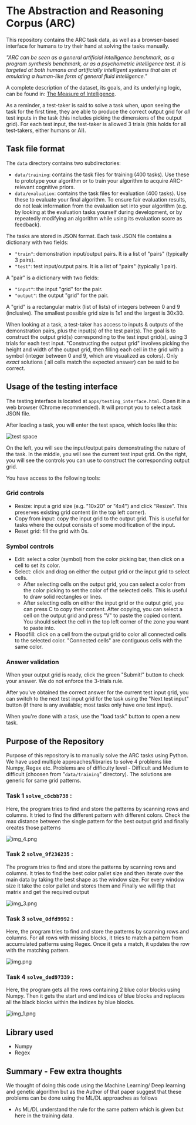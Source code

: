 # The Abstraction and Reasoning Corpus (ARC)

This repository contains the ARC task data, as well as a browser-based interface for humans to try their hand at solving
the tasks manually.

*"ARC can be seen as a general artificial intelligence benchmark, as a program synthesis benchmark, or as a psychometric
intelligence test. It is targeted at both humans and artificially intelligent systems that aim at emulating a human-like
form of general fluid intelligence."*

A complete description of the dataset, its goals, and its underlying logic, can be found
in: [The Measure of Intelligence](https://arxiv.org/abs/1911.01547).

As a reminder, a test-taker is said to solve a task when, upon seeing the task for the first time, they are able to
produce the correct output grid for *all* test inputs in the task (this includes picking the dimensions of the output
grid). For each test input, the test-taker is allowed 3 trials (this holds for all test-takers, either humans or AI).

## Task file format

The `data` directory contains two subdirectories:

- `data/training`: contains the task files for training (400 tasks). Use these to prototype your algorithm or to train
  your algorithm to acquire ARC-relevant cognitive priors.
- `data/evaluation`: contains the task files for evaluation (400 tasks). Use these to evaluate your final algorithm. To
  ensure fair evaluation results, do not leak information from the evaluation set into your algorithm (e.g. by looking
  at the evaluation tasks yourself during development, or by repeatedly modifying an algorithm while using its
  evaluation score as feedback).

The tasks are stored in JSON format. Each task JSON file contains a dictionary with two fields:

- `"train"`: demonstration input/output pairs. It is a list of "pairs" (typically 3 pairs).
- `"test"`: test input/output pairs. It is a list of "pairs" (typically 1 pair).

A "pair" is a dictionary with two fields:

- `"input"`: the input "grid" for the pair.
- `"output"`: the output "grid" for the pair.

A "grid" is a rectangular matrix (list of lists) of integers between 0 and 9 (inclusive). The smallest possible grid
size is 1x1 and the largest is 30x30.

When looking at a task, a test-taker has access to inputs & outputs of the demonstration pairs, plus the input(s) of the
test pair(s). The goal is to construct the output grid(s) corresponding to the test input grid(s), using 3 trials for
each test input. "Constructing the output grid" involves picking the height and width of the output grid, then filling
each cell in the grid with a symbol (integer between 0 and 9, which are visualized as colors). Only *exact* solutions (
all cells match the expected answer) can be said to be correct.

## Usage of the testing interface

The testing interface is located at `apps/testing_interface.html`. Open it in a web browser (Chrome recommended). It
will prompt you to select a task JSON file.

After loading a task, you will enter the test space, which looks like this:

![test space](https://arc-benchmark.s3.amazonaws.com/figs/arc_test_space.png)

On the left, you will see the input/output pairs demonstrating the nature of the task. In the middle, you will see the
current test input grid. On the right, you will see the controls you can use to construct the corresponding output grid.

You have access to the following tools:

### Grid controls

- Resize: input a grid size (e.g. "10x20" or "4x4") and click "Resize". This preserves existing grid content (in the top
  left corner).
- Copy from input: copy the input grid to the output grid. This is useful for tasks where the output consists of some
  modification of the input.
- Reset grid: fill the grid with 0s.

### Symbol controls

- Edit: select a color (symbol) from the color picking bar, then click on a cell to set its color.
- Select: click and drag on either the output grid or the input grid to select cells.
    - After selecting cells on the output grid, you can select a color from the color picking to set the color of the
      selected cells. This is useful to draw solid rectangles or lines.
    - After selecting cells on either the input grid or the output grid, you can press C to copy their content. After
      copying, you can select a cell on the output grid and press "V" to paste the copied content. You should select the
      cell in the top left corner of the zone you want to paste into.
- Floodfill: click on a cell from the output grid to color all connected cells to the selected color. "Connected cells"
  are contiguous cells with the same color.

### Answer validation

When your output grid is ready, click the green "Submit!" button to check your answer. We do not enforce the 3-trials
rule.

After you've obtained the correct answer for the current test input grid, you can switch to the next test input grid for
the task using the "Next test input" button (if there is any available; most tasks only have one test input).

When you're done with a task, use the "load task" button to open a new task.

## Purpose of the Repository

Purpose of this repository is to manually solve the ARC tasks using Python. We have used multiple approaches/libraries
to solve 4 problems like Numpy, Regex etc. Problems are of difficulty level - Difficult and Medium to difficult (choosen
from "`data/training`" directory). The solutions are generic for same grid patterns.

### Task 1 `solve_c8cbb738` :

Here, the program tries to find and store the patterns by scanning rows and columns. It tried to find the different
pattern with different colors. Check the max distance between the single pattern for the best output grid 
and finally creates those patterns

![img_4.png](img_4.png)

### Task 2 `solve_9f236235` :

The program tries to find and store the patterns by scanning rows and columns.
It tries to find the best color pallet size and then iterate over the main data by taking the best shape as the window 
size. For every window size it take the color pallet and stores them and Finally 
we will flip that matrix and get the required output

![img_3.png](img_3.png)

### Task 3 `solve_0dfd9992` :

Here, the program tries to find and store the patterns by scanning rows and columns. For all rows with missing blocks,
it tries to match a pattern from accumulated patterns using Regex. Once it gets a match, it updates the row with the
matching pattern.

![img.png](img.png)

### Task 4 `solve_ded97339` :

Here, the program gets all the rows containing 2 blue color blocks using Numpy. Then it gets the start and end indices
of blue blocks and replaces all the black blocks within the indices by blue blocks.

![img_1.png](img_1.png)

## Library used

- Numpy
- Regex

## Summary - Few extra thoughts 

We thought of doing this code using the Machine Learning/ Deep learning and genetic algorithm 
but as the Author of that paper suggest that these problems can be done using the ML/DL approaches as follows 
- As ML/DL understand the rule for the same pattern which is given but here in the training data.  
